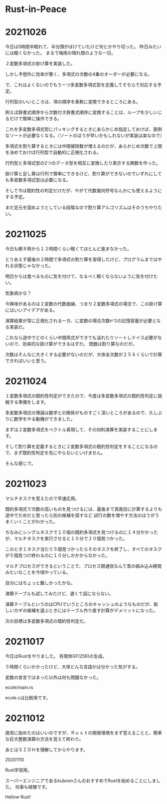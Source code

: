 # Rust-in-Peace

# 20211026

今日は5時間半眠れて、半分頭がぼけていたけど何とかやり切った。
昨日みたいには眠くなかった。
まるで梅雨の晴れ間のような一日。

２変数多項式の掛け算を実装した。

しかし予想外に効率が悪く、多項式の次数の4乗のオーダーが必要になる。

で、これはよくないのでもう一つ多変数多項式型を定義してそちらで対応する予定。

行列型のいいところは、項の順序を柔軟に変換できるところにある。

例えば辞書式順序から次数付き辞書式順序に変換することは、ループを少しいじるだけで簡単に操作できる。

これを多変数多項式型にパッキングするときにあらかじめ指定しておけば、面倒なソートが必要なくなる。（ソートのほうが早いかもしれないが実装は楽なので）

多項式を割り算するときには中間被除数が増えるのだが、あらかじめ次数で上限を決めておけば行列型で自動的に正規化される。

行列型と多項式型の2つのデータ型を相互に変換したり表示する関数を作った。

掛け算と足し算は行列で簡単にできるけど、割り算ができないのでいずれにしても多変数多項式型は必要になる。

そして今は既約性の判定だけだが、やがて代数幾何符号なんかにも使えるようにする予定。

まだ足元を固めようとしている段階なので割り算アルゴリズムはそのうちやりたい。

# 20211025

今日も朝８時から１２時間くらい眠くてほとんど進まなかった。

とりあえず最後の２時間で多項式の割り算を習得したけど、プログラムまではやれる状態じゃなかった。

明日からは食べるものに気を付けて、なるべく眠くならないように気を付けたい。

気象病かな？

今興味があるのは２変数の代数曲線、つまり２変数多項式の場合で、この掛け算にはいいアイデアがある。

演算結果が常に正規化される一方、に変数の場合次数n^2の記憶容量が必要となる実装だ。

これなら途中でどのくらい中間凧式ができても溢れたりソートしナイス必要がないので、効率的な掛け算ができるはずだ。
問題は割り算なのだが。

次数はそんなに大きくする必要がないのだが、大体全次数が２５６くらいで計算できればいいと思う。

# 20211024

１変数多項式の既約性判定ができたので、今度は多変数多項式の既約性判定に挑戦する準備をします。

多変数多項式の理論は数学との関係がものすごく深いところがあるので、久しぶりに数学をやる動機ができました。

まずは２変数多項式をベクトル表現して、その四則演算を実装することにします。

そして割り算を定義するときに２変数多項式の既約性判定をすることになるので、まず既約性判定を先にやらないといけません。

そんな感じで。


# 20211023

マルチタスクを覚えたので早速応用。

既約多項式で次数の高いものを見つけるには、最後まで真面目に計算するよりも途中でだめだと思ったら別の候補を探すなど
試行の数を増やす方法のほうがうまくいくことがわかった。

ちなみにシングルタスクで１０個の既約多項式を見つけるのに１４分かかったが、マルチタスクを実行させると１０分で２０個見つかった。

このとき１タスク当たり５個見つかったらそのタスクを終了し、すべてのタスクが５個見つけ終わるのに１０分しかかからなかった。

マルチプロセスができるということで、プロセス間通信なんて昔の組み込み開発みたいなことを今頃やっている。

自分にはちょっと難しかったかな。

演算テーブルも試してみたけど、遅くて話にならない。

演算テーブルというのはCPUでいうところのキャッシュのようなものだが、新しいカギの候補を選ぶときにはテーブル作り直す計算がデメリットになった。

次の目標は多変数多項式の既約性判定だ。

# 20211017

今日はRustをやりました。
有限体GF(256)の生成。

５時間くらいかかったけど、大体どんな言語かは分かった気がする。

変数の宣言ではまった以外は何も問題なかった。

ecole/main.rs

ecole.cは比較用です。

# 20211012

唐突に始めたのはいいのですが、Ｒｕｓｔの開発環境をまず覚えることと、簡単な巨大整数演算の方法を覚えて終わり。

あとはＳＩＤＨを理解してからやります。

20201110

Rust学習用。

スーパーエンジニアであるkuboonさんのおすすめでRustを始めることにしました。
何事も経験です。

Hellow Rust!
